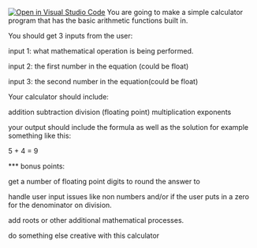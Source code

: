 [![Open in Visual Studio Code](https://classroom.github.com/assets/open-in-vscode-2e0aaae1b6195c2367325f4f02e2d04e9abb55f0b24a779b69b11b9e10269abc.svg)](https://classroom.github.com/online_ide?assignment_repo_id=20532416&assignment_repo_type=AssignmentRepo)
You are going to make a simple calculator program that has the basic arithmetic functions built in.

You should get 3 inputs from the user:

input 1: what mathematical operation is being performed.

input 2: the first number in the equation (could be float)

input 3: the second number in the equation(could be float) 

Your calculator should include:

addition
subtraction
division (floating point)
multiplication
exponents
 

your output should include the formula as well as the solution for example something like this:

5 + 4 = 9

 

*** bonus points:

get a number of floating point digits to round the answer to

handle user input issues like non numbers and/or if the user puts in a zero for the denominator on division.

add roots or other additional mathematical processes.

do something else creative with this calculator
